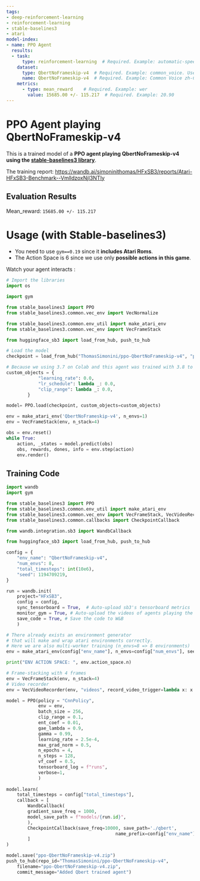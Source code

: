 ```yaml
---
tags:
- deep-reinforcement-learning
- reinforcement-learning
- stable-baselines3
- atari
model-index:
- name: PPO Agent
  results:
  - task: 
      type: reinforcement-learning  # Required. Example: automatic-speech-recognition
    dataset:
      type: QbertNoFrameskip-v4  # Required. Example: common_voice. Use dataset id from https://hf.co/datasets
      name: QbertNoFrameskip-v4  # Required. Example: Common Voice zh-CN
    metrics:
      - type: mean_reward    # Required. Example: wer
        value: 15685.00 +/- 115.217  # Required. Example: 20.90
---
```

# PPO Agent playing QbertNoFrameskip-v4
This is a trained model of a **PPO agent playing QbertNoFrameskip-v4 using the [stable-baselines3 library](https://stable-baselines3.readthedocs.io/en/master/index.html)**.

The training report: https://wandb.ai/simoninithomas/HFxSB3/reports/Atari-HFxSB3-Benchmark--VmlldzoxNjI3NTIy

## Evaluation Results
Mean_reward: `15685.00 +/- 115.217`

# Usage (with Stable-baselines3)
- You need to use `gym==0.19` since it **includes Atari Roms**.
- The Action Space is 6 since we use only **possible actions in this game**.


Watch your agent interacts :

```python
# Import the libraries
import os 

import gym

from stable_baselines3 import PPO
from stable_baselines3.common.vec_env import VecNormalize

from stable_baselines3.common.env_util import make_atari_env
from stable_baselines3.common.vec_env import VecFrameStack

from huggingface_sb3 import load_from_hub, push_to_hub

# Load the model
checkpoint = load_from_hub("ThomasSimonini/ppo-QbertNoFrameskip-v4", "ppo-QbertNoFrameskip-v4.zip")

# Because we using 3.7 on Colab and this agent was trained with 3.8 to avoid Pickle errors:
custom_objects = {
            "learning_rate": 0.0,
            "lr_schedule": lambda _: 0.0,
            "clip_range": lambda _: 0.0,
        }

model= PPO.load(checkpoint, custom_objects=custom_objects)

env = make_atari_env('QbertNoFrameskip-v4', n_envs=1)
env = VecFrameStack(env, n_stack=4)

obs = env.reset()
while True:
    action, _states = model.predict(obs)
    obs, rewards, dones, info = env.step(action)
    env.render()
```


## Training Code
```python
import wandb
import gym

from stable_baselines3 import PPO
from stable_baselines3.common.env_util import make_atari_env
from stable_baselines3.common.vec_env import VecFrameStack, VecVideoRecorder
from stable_baselines3.common.callbacks import CheckpointCallback

from wandb.integration.sb3 import WandbCallback

from huggingface_sb3 import load_from_hub, push_to_hub

config = {
    "env_name": "QbertNoFrameskip-v4",
    "num_envs": 8,
    "total_timesteps": int(10e6),
    "seed": 1194709219,    
}

run = wandb.init(
    project="HFxSB3",
    config = config,
    sync_tensorboard = True,  # Auto-upload sb3's tensorboard metrics
    monitor_gym = True, # Auto-upload the videos of agents playing the game
    save_code = True, # Save the code to W&B
    )

# There already exists an environment generator
# that will make and wrap atari environments correctly.
# Here we are also multi-worker training (n_envs=8 => 8 environments)
env = make_atari_env(config["env_name"], n_envs=config["num_envs"], seed=config["seed"]) #QbertNoFrameskip-v4

print("ENV ACTION SPACE: ", env.action_space.n)

# Frame-stacking with 4 frames
env = VecFrameStack(env, n_stack=4)
# Video recorder
env = VecVideoRecorder(env, "videos", record_video_trigger=lambda x: x % 100000 == 0, video_length=2000)

model = PPO(policy = "CnnPolicy",
            env = env,
            batch_size = 256,
            clip_range = 0.1,
            ent_coef = 0.01,
            gae_lambda = 0.9,
            gamma = 0.99,
            learning_rate = 2.5e-4,
            max_grad_norm = 0.5,
            n_epochs = 4,
            n_steps = 128,
            vf_coef = 0.5,
            tensorboard_log = f"runs",
            verbose=1,
            )
    
model.learn(
    total_timesteps = config["total_timesteps"],
    callback = [
        WandbCallback(
        gradient_save_freq = 1000,
        model_save_path = f"models/{run.id}",
        ), 
        CheckpointCallback(save_freq=10000, save_path='./qbert',
                                         name_prefix=config["env_name"]),
        ]
)

model.save("ppo-QbertNoFrameskip-v4.zip")
push_to_hub(repo_id="ThomasSimonini/ppo-QbertNoFrameskip-v4", 
    filename="ppo-QbertNoFrameskip-v4.zip",
    commit_message="Added Qbert trained agent")
```
